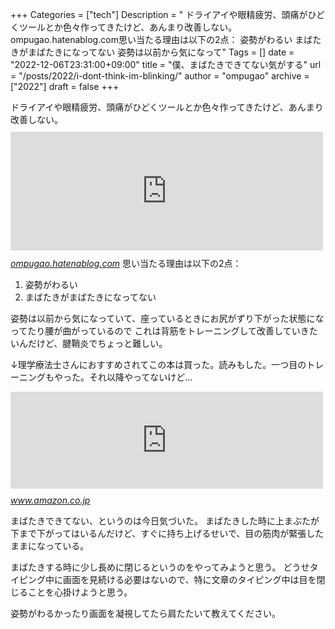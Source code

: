 +++
Categories = ["tech"]
Description = " ドライアイや眼精疲労、頭痛がひどくツールとか色々作ってきたけど、あんまり改善しない。ompugao.hatenablog.com思い当たる理由は以下の2点：   姿勢がわるい  まばたきがまばたきになってない   姿勢は以前から気になって"
Tags = []
date = "2022-12-06T23:31:00+09:00"
title = "僕、まばたきできてない気がする"
url = "/posts/2022/i-dont-think-im-blinking/"
author = "ompugao"
archive = ["2022"]
draft = false
+++

<body>
<p>ドライアイや眼精疲労、頭痛がひどくツールとか色々作ってきたけど、あんまり改善しない。
<iframe src="https://hatenablog-parts.com/embed?url=https%3A%2F%2Fompugao.hatenablog.com%2Fentry%2F2022%2F09%2F23%2F005216" title="まばたきを促すアプリを作った - おんぷの日記" class="embed-card embed-blogcard" scrolling="no" frameborder="0" style="display: block; width: 100%; height: 190px; max-width: 500px; margin: 10px 0px;" loading="lazy"></iframe><cite class="hatena-citation"><a href="https://ompugao.hatenablog.com/entry/2022/09/23/005216">ompugao.hatenablog.com</a></cite>
思い当たる理由は以下の2点：</p>

<ol>
<li>姿勢がわるい</li>
<li>まばたきがまばたきになってない</li>
</ol>


<p>姿勢は以前から気になっていて、座っているときにお尻がずり下がった状態になってたり腰が曲がっているので
これは背筋をトレーニングして改善していきたいんだけど、腱鞘炎でちょっと難しい。</p>

<p>↓理学療法士さんにおすすめされてこの本は買った。読みもした。一つ目のトレーニングもやった。それ以降やってないけど…</p>

<p><iframe src="https://hatenablog-parts.com/embed?url=https%3A%2F%2Fwww.amazon.co.jp%2F%25E3%2583%2597%25E3%2583%25AA%25E3%2582%25BA%25E3%2583%258A%25E3%2583%25BC%25E3%2583%25BB%25E3%2583%2588%25E3%2583%25AC%25E3%2583%25BC%25E3%2583%258B%25E3%2583%25B3%25E3%2582%25B0-%25E5%259C%25A7%25E5%2580%2592%25E7%259A%2584%25E3%2581%25AA%25E5%25BC%25B7%25E3%2581%2595%25E3%2582%2592%25E6%2589%258B%25E3%2581%25AB%25E5%2585%25A5%25E3%2582%258C%25E3%2582%258B%25E7%25A9%25B6%25E6%25A5%25B5%25E3%2581%25AE%25E8%2587%25AA%25E9%2587%258D%25E7%25AD%258B%25E3%2583%2588%25E3%2583%25AC-%25E3%2583%259D%25E3%2583%25BC%25E3%2583%25AB%25E3%2583%25BB%25E3%2582%25A6%25E3%2582%25A8%25E3%2582%25A4%25E3%2583%2589-ebook%2Fdp%2FB0746H85JW%2Fref%3Dsr_1_1%3Fkeywords%3D%25E3%2583%2597%25E3%2583%25AA%25E3%2582%25BA%25E3%2583%258A%25E3%2583%25BC%25E3%2583%2588%25E3%2583%25AC%25E3%2583%25BC%25E3%2583%258B%25E3%2583%25B3%25E3%2582%25B0%26qid%3D1670336602%26sprefix%3D%25E3%2581%25B7%25E3%2582%258A%25E3%2581%259A%25E3%2581%25AA%25E3%2583%25BC%252Caps%252C446%26sr%3D8-1" title="プリズナー・トレーニング 圧倒的な強さを手に入れる究極の自重筋トレ | ポール・ウエイド, 山田 雅久 | スポーツ | Kindleストア | Amazon" class="embed-card embed-webcard" scrolling="no" frameborder="0" style="display: block; width: 100%; height: 155px; max-width: 500px; margin: 10px 0px;" loading="lazy"></iframe><cite class="hatena-citation"><a href="https://www.amazon.co.jp/%E3%83%97%E3%83%AA%E3%82%BA%E3%83%8A%E3%83%BC%E3%83%BB%E3%83%88%E3%83%AC%E3%83%BC%E3%83%8B%E3%83%B3%E3%82%B0-%E5%9C%A7%E5%80%92%E7%9A%84%E3%81%AA%E5%BC%B7%E3%81%95%E3%82%92%E6%89%8B%E3%81%AB%E5%85%A5%E3%82%8C%E3%82%8B%E7%A9%B6%E6%A5%B5%E3%81%AE%E8%87%AA%E9%87%8D%E7%AD%8B%E3%83%88%E3%83%AC-%E3%83%9D%E3%83%BC%E3%83%AB%E3%83%BB%E3%82%A6%E3%82%A8%E3%82%A4%E3%83%89-ebook/dp/B0746H85JW/ref=sr_1_1?keywords=%E3%83%97%E3%83%AA%E3%82%BA%E3%83%8A%E3%83%BC%E3%83%88%E3%83%AC%E3%83%BC%E3%83%8B%E3%83%B3%E3%82%B0&amp;qid=1670336602&amp;sprefix=%E3%81%B7%E3%82%8A%E3%81%9A%E3%81%AA%E3%83%BC%2Caps%2C446&amp;sr=8-1">www.amazon.co.jp</a></cite></p>

<p>まばたきできてない、というのは今日気づいた。
まばたきした時に上まぶたが下まで下がってはいるんだけど、すぐに持ち上げるせいで、目の筋肉が緊張したままになっている。</p>

<p>まばたきする時に少し長めに閉じるというのをやってみようと思う。
どうせタイピング中に画面を見続ける必要はないので、特に文章のタイピング中は目を閉じることを心掛けようと思う。</p>

<p>姿勢がわるかったり画面を凝視してたら肩たたいて教えてください。</p>
</body>

